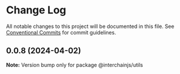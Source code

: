 # Change Log

All notable changes to this project will be documented in this file.
See [Conventional Commits](https://conventionalcommits.org) for commit guidelines.

## 0.0.8 (2024-04-02)

**Note:** Version bump only for package @interchainjs/utils
